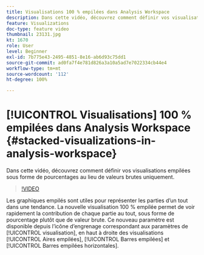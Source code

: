 ```yaml
---
title: Visualisations 100 % empilées dans Analysis Workspace
description: Dans cette vidéo, découvrez comment définir vos visualisations empilées sous forme de pourcentages au lieu de valeurs brutes uniquement.
feature: Visualizations
doc-type: feature video
thumbnail: 23131.jpg
kt: 1670
role: User
level: Beginner
exl-id: 7b775e43-2495-4851-8e16-ab6d93c75dd1
source-git-commit: ad0fa7f4e781d826a3a10a5ad7e7022334cb44e4
workflow-type: tm+mt
source-wordcount: '112'
ht-degree: 100%

---
```


# [!UICONTROL Visualisations] 100 % empilées dans Analysis Workspace {#stacked-visualizations-in-analysis-workspace}

Dans cette vidéo, découvrez comment définir vos visualisations empilées sous forme de pourcentages au lieu de valeurs brutes uniquement.

>[!VIDEO](https://video.tv.adobe.com/v/23131/?quality=12)

Les graphiques empilés sont utiles pour représenter les parties d’un tout dans une tendance. La nouvelle visualisation 100 % empilée permet de voir rapidement la contribution de chaque partie au tout, sous forme de pourcentage plutôt que de valeur brute. Ce nouveau paramètre est disponible depuis lʼicône dʼengrenage correspondant aux paramètres de [!UICONTROL visualisation], en haut à droite des visualisations [!UICONTROL Aires empilées], [!UICONTROL Barres empilées] et [!UICONTROL Barres empilées horizontales].
